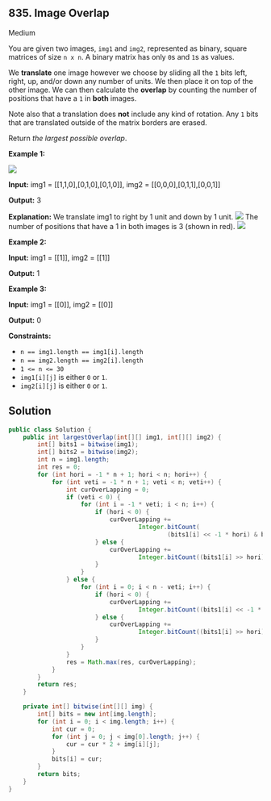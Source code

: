 ## 835\. Image Overlap

Medium

You are given two images, `img1` and `img2`, represented as binary, square matrices of size `n x n`. A binary matrix has only `0`s and `1`s as values.

We **translate** one image however we choose by sliding all the `1` bits left, right, up, and/or down any number of units. We then place it on top of the other image. We can then calculate the **overlap** by counting the number of positions that have a `1` in **both** images.

Note also that a translation does **not** include any kind of rotation. Any `1` bits that are translated outside of the matrix borders are erased.

Return _the largest possible overlap_.

**Example 1:**

![](https://assets.leetcode.com/uploads/2020/09/09/overlap1.jpg)

**Input:** img1 = \[\[1,1,0],[0,1,0],[0,1,0]], img2 = \[\[0,0,0],[0,1,1],[0,0,1]]

**Output:** 3

**Explanation:** We translate img1 to right by 1 unit and down by 1 unit. ![](https://assets.leetcode.com/uploads/2020/09/09/overlap_step1.jpg) The number of positions that have a 1 in both images is 3 (shown in red). ![](https://assets.leetcode.com/uploads/2020/09/09/overlap_step2.jpg)

**Example 2:**

**Input:** img1 = \[\[1]], img2 = \[\[1]]

**Output:** 1

**Example 3:**

**Input:** img1 = \[\[0]], img2 = \[\[0]]

**Output:** 0

**Constraints:**

*   `n == img1.length == img1[i].length`
*   `n == img2.length == img2[i].length`
*   `1 <= n <= 30`
*   `img1[i][j]` is either `0` or `1`.
*   `img2[i][j]` is either `0` or `1`.

## Solution

```java
public class Solution {
    public int largestOverlap(int[][] img1, int[][] img2) {
        int[] bits1 = bitwise(img1);
        int[] bits2 = bitwise(img2);
        int n = img1.length;
        int res = 0;
        for (int hori = -1 * n + 1; hori < n; hori++) {
            for (int veti = -1 * n + 1; veti < n; veti++) {
                int curOverLapping = 0;
                if (veti < 0) {
                    for (int i = -1 * veti; i < n; i++) {
                        if (hori < 0) {
                            curOverLapping +=
                                    Integer.bitCount(
                                            (bits1[i] << -1 * hori) & bits2[i - -1 * veti]);
                        } else {
                            curOverLapping +=
                                    Integer.bitCount((bits1[i] >> hori) & bits2[i - -1 * veti]);
                        }
                    }
                } else {
                    for (int i = 0; i < n - veti; i++) {
                        if (hori < 0) {
                            curOverLapping +=
                                    Integer.bitCount((bits1[i] << -1 * hori) & bits2[veti + i]);
                        } else {
                            curOverLapping +=
                                    Integer.bitCount((bits1[i] >> hori) & bits2[veti + i]);
                        }
                    }
                }
                res = Math.max(res, curOverLapping);
            }
        }
        return res;
    }

    private int[] bitwise(int[][] img) {
        int[] bits = new int[img.length];
        for (int i = 0; i < img.length; i++) {
            int cur = 0;
            for (int j = 0; j < img[0].length; j++) {
                cur = cur * 2 + img[i][j];
            }
            bits[i] = cur;
        }
        return bits;
    }
}
```